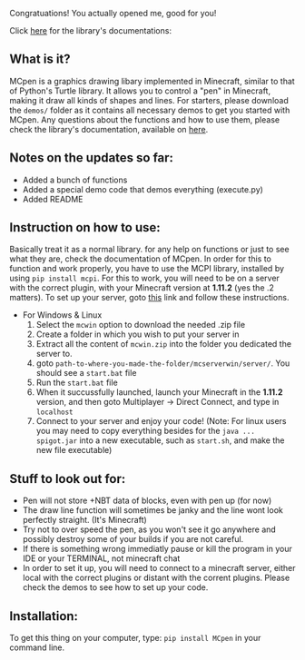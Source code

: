 Congratuations! You actually opened me, good for you!


Click [here](https://docs.google.com/spreadsheets/d/1EaPCtmgFJXqFyS40LDxkDq4oyzprftFgylym-faExAo/edit?usp=sharing) for the library's documentations:

What is it?
---
MCpen is a graphics drawing libary implemented in Minecraft, similar to that of Python's Turtle library.
It allows you to control a "pen" in Minecraft, making it draw all kinds of shapes and lines.
For starters, please download the `demos/` folder as it contains all necessary demos to get you started with MCpen.
Any questions about the functions and how to use them, please check the library's documentation, available on [here](https://docs.google.com/spreadsheets/d/1EaPCtmgFJXqFyS40LDxkDq4oyzprftFgylym-faExAo/edit?usp=sharing).

Notes on the updates so far:
---
  + Added a bunch of functions
  + Added a special demo code that demos everything (execute.py)
  + Added README


Instruction on how to use:
---
Basically treat it as a normal library. for any help on functions or just to see what they are, check the documentation of MCpen.
In order for this to function and work properly, you have to use the MCPI library, installed by using `pip install mcpi`.
For this to work, you will need to be on a server with the correct plugin, with your Minecraft version at **1.11.2** (yes the .2 matters).
To set up your server, goto [this](https://codingmindsacademy.com/mc.html) link and follow these instructions.
  - For Windows & Linux
    1. Select the `mcwin` option to download the needed .zip file
    2. Create a folder in which you wish to put your server in
    3. Extract all the content of `mcwin.zip` into the folder you dedicated the server to.
    4. goto `path-to-where-you-made-the-folder/mcserverwin/server/`. You should see a `start.bat` file
    5. Run the `start.bat` file
    6. When it succussfully launched, launch your Minecraft in the **1.11.2** version, and then goto Multiplayer -> Direct Connect, and type in `localhost`
    7. Connect to your server and enjoy your code!
(Note: For linux users you may need to copy everything besides for the `java ... spigot.jar` into a new executable, such as `start.sh`, and make the new file executable)

Stuff to look out for:
---
  - Pen will not store +NBT data of blocks, even with pen up (for now)
  - The draw line function will sometimes be janky and the line wont look perfectly straight. (It's Minecraft)
  - Try not to over speed the pen, as you won't see it go anywhere and possibly destroy some of your builds if you are not careful.
  - If there is something wrong immediatly pause or kill the program in your IDE or your TERMINAL, not minecraft chat
  - In order to set it up, you will need to connect to a minecraft server, either local with the correct plugins or distant with the corrent plugins. Please check the demos to see how to set up your code.

Installation:
---
To get this thing on your computer, type: `pip install MCpen` in your command line.
